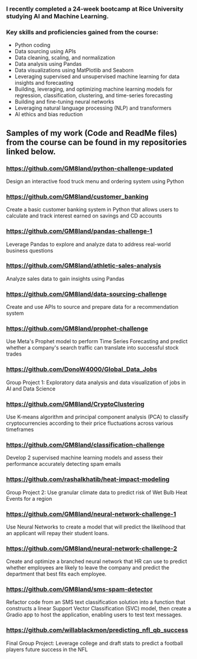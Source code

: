 
### I recently completed a 24-week bootcamp at Rice University studying AI and Machine Learning. 
### Key skills and proficiencies gained from the course:
- Python coding
- Data sourcing using APIs
- Data cleaning, scaling, and normalization
- Data analysis using Pandas
- Data visualizations using MatPlotlib and Seaborn
- Leveraging supervised and unsupervised machine learning for data insights and forecasting
- Building, leveraging, and optimizing machine learning models for regression, classification, clustering, and time-series forecasting
- Building and fine-tuning neural networks
- Leveraging natural language processing (NLP) and transformers
- AI ethics and bias reduction

## Samples of my work (Code and ReadMe files) from the course can be found in my repositories linked below. 
    

### https://github.com/GM8land/python-challenge-updated
Design an interactive food truck menu and ordering system using Python
  

### https://github.com/GM8land/customer_banking
Create a basic customer banking system in Python that allows users to calculate and track interest earned on savings and CD accounts 



### https://github.com/GM8land/pandas-challenge-1
Leverage Pandas to explore and analyze data to address real-world business questions
  


### https://github.com/GM8land/athletic-sales-analysis
Analyze sales data to gain insights using Pandas



### https://github.com/GM8land/data-sourcing-challenge
Create and use APIs to source and prepare data for a recommendation system


### https://github.com/GM8land/prophet-challenge
Use Meta's Prophet model to perform Time Series Forecasting and predict whether a company's search traffic can translate into successful stock trades


### https://github.com/DonoW4000/Global_Data_Jobs
Group Project 1: Exploratory data analysis and data visualization of jobs in AI and Data Science
  
### https://github.com/GM8land/CryptoClustering
Use K-means algorithm and principal component analysis (PCA) to classify cryptocurrencies according to their price fluctuations across various timeframes


### https://github.com/GM8land/classification-challenge
Develop 2 supervised machine learning models and assess their performance accurately detecting spam emails


### https://github.com/rashalkhatib/heat-impact-modeling
Group Project 2: Use granular climate data to predict risk of Wet Bulb Heat Events for a region
  

### https://github.com/GM8land/neural-network-challenge-1
Use Neural Networks to create a model that will predict the likelihood that an applicant will repay their student loans.


### https://github.com/GM8land/neural-network-challenge-2
Create and optimize a branched neural network that HR can use to predict whether employees are likely to leave the company and predict the department that best fits each employee.


###  https://github.com/GM8land/sms-spam-detector
Refactor code from an SMS text classification solution into a function that constructs a linear Support Vector Classification (SVC) model, then create a Gradio app to host the application, enabling users to test text messages.


### https://github.com/willablackmon/predicting_nfl_qb_success
Final Group Project: Leverage college and draft stats to predict a football players future success in the NFL





<!---
GM8land/GM8land is a ✨ special ✨ repository because its `README.md` (this file) appears on your GitHub profile.
You can click the Preview link to take a look at your changes.
--->
